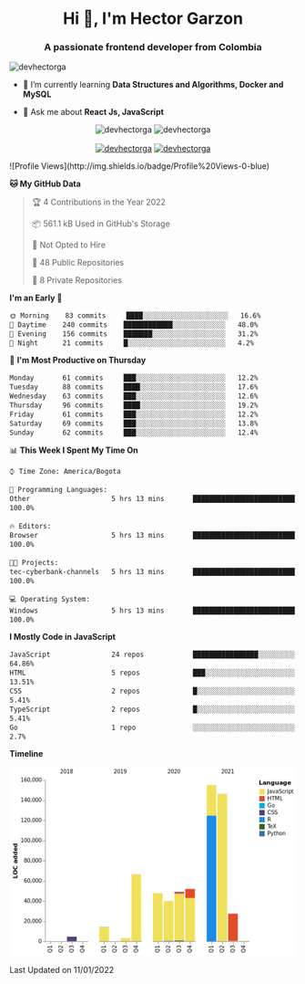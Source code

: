 <h1 align="center">Hi 👋, I'm Hector Garzon</h1>
<h3 align="center">A passionate frontend developer from Colombia</h3>

<p align="left"> <img src="https://komarev.com/ghpvc/?username=devhectorga" alt="devhectorga" /> </p>

- 🌱 I’m currently learning **Data Structures and Algorithms, Docker and MySQL**

- 💬 Ask me about **React Js, JavaScript**

<p align="center"> <img src="https://github-readme-stats.vercel.app/api?username=devhectorga&count_private=true&show_icons=true" alt="devhectorga" /> <img src="https://github-readme-stats.vercel.app/api/top-langs/?username=devhectorga&layout=compact" alt="devhectorga" /></p>

<p align="center">
<a href="https://twitter.com/devhectorga" target="blank"><img align="center" src="https://cdn.jsdelivr.net/npm/simple-icons@3.0.1/icons/twitter.svg" alt="devhectorga" height="20" width="20" /></a>
<a href="https://linkedin.com/in/devhectorga" target="blank"><img align="center" src="https://cdn.jsdelivr.net/npm/simple-icons@3.0.1/icons/linkedin.svg" alt="devhectorga" height="20" width="20" /></a>
</p>
<!--START_SECTION:waka-->
![Profile Views](http://img.shields.io/badge/Profile%20Views-0-blue)

**🐱 My GitHub Data** 

> 🏆 4 Contributions in the Year 2022
 > 
> 📦 561.1 kB Used in GitHub's Storage 
 > 
> 🚫 Not Opted to Hire
 > 
> 📜 48 Public Repositories 
 > 
> 🔑 8 Private Repositories  
 > 
**I'm an Early 🐤** 

```text
🌞 Morning    83 commits     ████░░░░░░░░░░░░░░░░░░░░░   16.6% 
🌆 Daytime    240 commits    ████████████░░░░░░░░░░░░░   48.0% 
🌃 Evening    156 commits    ███████░░░░░░░░░░░░░░░░░░   31.2% 
🌙 Night      21 commits     █░░░░░░░░░░░░░░░░░░░░░░░░   4.2%

```
📅 **I'm Most Productive on Thursday** 

```text
Monday       61 commits     ███░░░░░░░░░░░░░░░░░░░░░░   12.2% 
Tuesday      88 commits     ████░░░░░░░░░░░░░░░░░░░░░   17.6% 
Wednesday    63 commits     ███░░░░░░░░░░░░░░░░░░░░░░   12.6% 
Thursday     96 commits     ████░░░░░░░░░░░░░░░░░░░░░   19.2% 
Friday       61 commits     ███░░░░░░░░░░░░░░░░░░░░░░   12.2% 
Saturday     69 commits     ███░░░░░░░░░░░░░░░░░░░░░░   13.8% 
Sunday       62 commits     ███░░░░░░░░░░░░░░░░░░░░░░   12.4%

```


📊 **This Week I Spent My Time On** 

```text
⌚︎ Time Zone: America/Bogota

💬 Programming Languages: 
Other                    5 hrs 13 mins       █████████████████████████   100.0%

🔥 Editors: 
Browser                  5 hrs 13 mins       █████████████████████████   100.0%

🐱‍💻 Projects: 
tec-cyberbank-channels   5 hrs 13 mins       █████████████████████████   100.0%

💻 Operating System: 
Windows                  5 hrs 13 mins       █████████████████████████   100.0%

```

**I Mostly Code in JavaScript** 

```text
JavaScript               24 repos            ████████████████░░░░░░░░░   64.86% 
HTML                     5 repos             ███░░░░░░░░░░░░░░░░░░░░░░   13.51% 
CSS                      2 repos             █░░░░░░░░░░░░░░░░░░░░░░░░   5.41% 
TypeScript               2 repos             █░░░░░░░░░░░░░░░░░░░░░░░░   5.41% 
Go                       1 repo              ░░░░░░░░░░░░░░░░░░░░░░░░░   2.7%

```


**Timeline**

![Chart not found](https://raw.githubusercontent.com/devHectorGa/devHectorGa/master/charts/bar_graph.png) 


 Last Updated on 11/01/2022
<!--END_SECTION:waka-->

